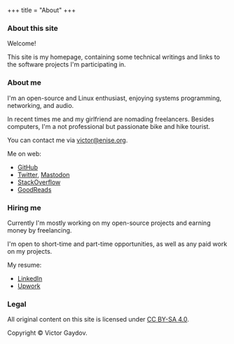 +++
title = "About"
+++

### About this site

Welcome!

This site is my homepage, containing some technical writings and links to the software projects I'm participating in.

### About me

I'm an open-source and Linux enthusiast, enjoying systems programming, networking, and audio.

In recent times me and my girlfriend are nomading freelancers. Besides computers, I'm a not professional but passionate bike and hike tourist.

You can contact me via victor@enise.org.

Me on web:

* [GitHub](https://github.com/gavv)
* [Twitter](https://twitter.com/gavv42), [Mastodon](https://fosstodon.org/@gavv)
* [StackOverflow](https://stackoverflow.com/users/3169754/gavv)
* [GoodReads](https://www.goodreads.com/user/show/46643060-victor-gaydov)

### Hiring me

Currently I'm mostly working on my open-source projects and earning money by freelancing.

I'm open to short-time and part-time opportunities, as well as any paid work on my projects.

My resume:

* [LinkedIn](https://www.linkedin.com/in/victor-gaydov/)
* [Upwork](https://www.upwork.com/o/profiles/users/_~01205fd34b306ddfd6/)

### Legal

All original content on this site is licensed under [CC BY-SA 4.0](https://creativecommons.org/licenses/by-sa/4.0/).

Copyright © Victor Gaydov.
